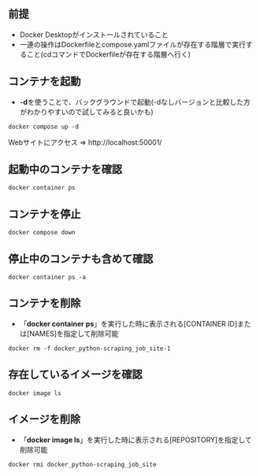 ## 前提
- Docker Desktopがインストールされていること
- 一連の操作はDockerfileとcompose.yamlファイルが存在する階層で実行すること(cdコマンドでDockerfileが存在する階層へ行く)

## コンテナを起動
- **-d**を使うことで、バックグラウンドで起動(-dなしバージョンと比較した方がわかりやすいので試してみると良いかも)

`docker compose up -d`

Webサイトにアクセス => http://localhost:50001/

## 起動中のコンテナを確認
`docker container ps`

## コンテナを停止
`docker compose down`

## 停止中のコンテナも含めて確認
`docker container ps -a`

## コンテナを削除
- 「**docker container ps**」を実行した時に表示される[CONTAINER ID]または[NAMES]を指定して削除可能

`docker rm -f docker_python-scraping_job_site-1`

## 存在しているイメージを確認
`docker image ls`

## イメージを削除
- 「**docker image ls**」を実行した時に表示される[REPOSITORY]を指定して削除可能

`docker rmi docker_python-scraping_job_site`
